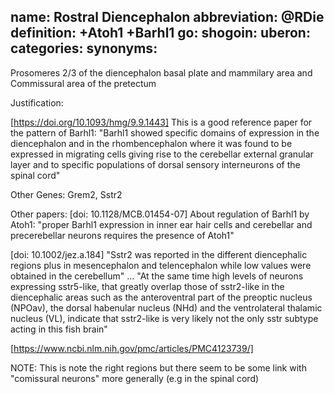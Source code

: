 name: Rostral Diencephalon
abbreviation: @RDie
definition: +Atoh1 +Barhl1
go:
shogoin: 
uberon:
categories:
synonyms:
---

Prosomeres 2/3 of the diencephalon basal plate and mammilary area and Commissural area of the pretectum

Justification:

[https://doi.org/10.1093/hmg/9.9.1443] This is a good reference paper for the pattern of Barhl1: "Barhl1 showed specific domains of expression in the diencephalon and in the rhombencephalon where it was found to be expressed in migrating cells giving rise to the cerebellar external granular layer and to specific populations of dorsal sensory interneurons of the spinal cord"

Other Genes:
Grem2, Sstr2

Other papers:
[doi: 10.1128/MCB.01454-07] About regulation of Barhl1 by Atoh1: "proper Barhl1 expression in inner ear hair cells and cerebellar and precerebellar neurons requires the presence of Atoh1"

[doi: 10.1002/jez.a.184] "Sstr2 was reported in the different diencephalic regions plus in mesencephalon and telencephalon while low values were obtained in the cerebellum" ... "At the same time high levels of neurons expressing sstr5-like, that greatly overlap those of sstr2-like in the diencephalic areas such as the anteroventral part of the preoptic nucleus (NPOav), the dorsal habenular nucleus (NHd) and the ventrolateral thalamic nucleus (VL), indicate that sstr2-like is very likely not the only sstr subtype acting in this fish brain"

[https://www.ncbi.nlm.nih.gov/pmc/articles/PMC4123739/] 


NOTE: 
This is note the right regions but there seem to be some link with "comissural neurons" more generally (e.g in the spinal cord)